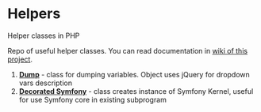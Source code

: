 # Helpers
Helper classes in PHP

Repo of useful helper classes.
You can read documentation in [wiki of this project](https://github.com/bendarmultimedia/ben-helpers/wiki).

1. [**Dump**](https://github.com/bendarmultimedia/ben-helpers/wiki/Dump) - class for dumping variables. Object uses jQuery for dropdown vars description
2. [**Decorated Symfony**](https://github.com/bendarmultimedia/ben-helpers/wiki/Symfony) - class creates instance of Symfony Kernel, useful for use Symfony core in existing subprogram
